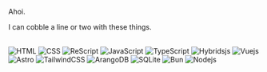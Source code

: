 Ahoi.

I can cobble a line or two with these things.
<br>
<br>
<p>
  <img alt="HTML" src="https://img.shields.io/badge/-HTML5-0d1117?style=for-the-badge&logo=html5&logoColor=c9d1d9" />
  <img alt="CSS" src="https://img.shields.io/badge/-CSS-0d1117?style=for-the-badge&logo=CSS3&logoColor=c9d1d9" />
  <img alt="ReScript" src="https://img.shields.io/badge/-ReScript-0d1117?style=for-the-badge&logo=rescript&logoColor=c9d1d9" />
  <img alt="JavaScript" src="https://img.shields.io/badge/-JavaScript-0d1117?style=for-the-badge&logo=javascript&logoColor=c9d1d9" />
  <img alt="TypeScript" src="https://img.shields.io/badge/-TypeScript-0d1117?style=for-the-badge&logo=typescript&logoColor=c9d1d9" />
  <img alt="Hybridsjs" src="https://img.shields.io/badge/-Hybridsjs-0d1117?style=for-the-badge&logo=Hybridsjs&logoColor=c9d1d9" />
  <img alt="Vuejs" src="https://img.shields.io/badge/-Vuejs-0d1117?style=for-the-badge&logo=Vue.js&logoColor=c9d1d9" />
  <img alt="Astro" src="https://img.shields.io/badge/-Astro-0d1117?style=for-the-badge&logo=Astro&logoColor=c9d1d9" />
  <img alt="TailwindCSS" src="https://img.shields.io/badge/-TailwindCSS-0d1117?style=for-the-badge&logo=TailwindCSS&logoColor=c9d1d9" />
  <img alt="ArangoDB" src="https://img.shields.io/badge/-ArangoDB-0d1117?style=for-the-badge&logo=ArangoDB&logoColor=c9d1d9" />
  <img alt="SQLite" src="https://img.shields.io/badge/-SQLite-0d1117?style=for-the-badge&logo=SQLite&logoColor=c9d1d9" />
  <img alt="Bun" src="https://img.shields.io/badge/-Bun-0d1117?style=for-the-badge&logo=Bun&logoColor=c9d1d9" />
  <img alt="Nodejs" src="https://img.shields.io/badge/-Nodejs-0d1117?style=for-the-badge&logo=Node.js&logoColor=c9d1d9" />
</p>
<br>
<br>
<br>
<br>
<br>
<br>
<br>
<br>
<br>
<br>
<br>
<br>
<br>
<br>
<br>
<br>
<br>
<br>
<br>
<br>
<br>
<br>
<br>
<br>

